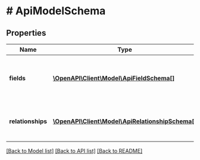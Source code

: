 # # ApiModelSchema

## Properties

Name | Type | Description | Notes
------------ | ------------- | ------------- | -------------
**fields** | [**\OpenAPI\Client\Model\ApiFieldSchema[]**](ApiFieldSchema.md) | Fields contains information about each field in the model | [optional]
**relationships** | [**\OpenAPI\Client\Model\ApiRelationshipSchema[]**](ApiRelationshipSchema.md) | Relationships contains information about model relationships | [optional]

[[Back to Model list]](../../README.md#models) [[Back to API list]](../../README.md#endpoints) [[Back to README]](../../README.md)
